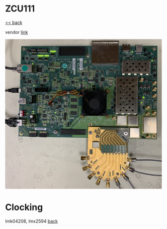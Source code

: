 # ZCU111

[<< back](../readme.md#platforms)

vendor [link][zcu111]

![](../../../_static/img/rfsoc/readme/zcu111.jpeg)

# Clocking
lmk04208, lmx2594
[back](../readme.md#platforms)

[zcu111]: https://www.xilinx.com/products/boards-and-kits/zcu111.html

